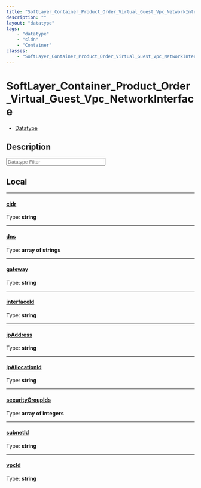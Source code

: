 ```yaml
---
title: "SoftLayer_Container_Product_Order_Virtual_Guest_Vpc_NetworkInterface"
description: ""
layout: "datatype"
tags:
    - "datatype"
    - "sldn"
    - "Container"
classes:
    - "SoftLayer_Container_Product_Order_Virtual_Guest_Vpc_NetworkInterface"
---
```


# SoftLayer_Container_Product_Order_Virtual_Guest_Vpc_NetworkInterface
<div id='service-datatype'>
    <ul id='sldn-reference-tabs'>
        <li id='datatype'> <a href='/reference/datatypes/SoftLayer_Container_Product_Order_Virtual_Guest_Vpc_NetworkInterface' >Datatype</a></li>
    </ul>
</div>

## Description 






<!-- Filer BEGIN -->
<div class="view-filters">
        <div class="clearfix">
            <div class="search-input-box">
                <input placeholder="Datatype Filter" onkeyup="titleSearch(inputId='prop-input', divId='properties', elementClass='prop-row')" 
                    type="text" id="prop-input" value="" size="30" maxlength="128" class="form-text">
            </div>
        </div>
</div>
<!-- Filer END -->

<div id="properties" class="content">
<div id="localProperties" class="prop-content" >

## Local
<div class="prop-row">

-----
[cidr]: #cidr
#### [cidr]
  
<span class="type-label">Type: </span>**string**


</div>
<div class="prop-row">

-----
[dns]: #dns
#### [dns]
  
<span class="type-label">Type: </span>**array of strings**


</div>
<div class="prop-row">

-----
[gateway]: #gateway
#### [gateway]
  
<span class="type-label">Type: </span>**string**


</div>
<div class="prop-row">

-----
[interfaceId]: #interfaceid
#### [interfaceId]
  
<span class="type-label">Type: </span>**string**


</div>
<div class="prop-row">

-----
[ipAddress]: #ipaddress
#### [ipAddress]
  
<span class="type-label">Type: </span>**string**


</div>
<div class="prop-row">

-----
[ipAllocationId]: #ipallocationid
#### [ipAllocationId]
  
<span class="type-label">Type: </span>**string**


</div>
<div class="prop-row">

-----
[securityGroupIds]: #securitygroupids
#### [securityGroupIds]
  
<span class="type-label">Type: </span>**array of integers**


</div>
<div class="prop-row">

-----
[subnetId]: #subnetid
#### [subnetId]
  
<span class="type-label">Type: </span>**string**


</div>
<div class="prop-row">

-----
[vpcId]: #vpcid
#### [vpcId]
  
<span class="type-label">Type: </span>**string**


</div>
</div>
<!-- LOCAL PROPERTY END -->

</div>



